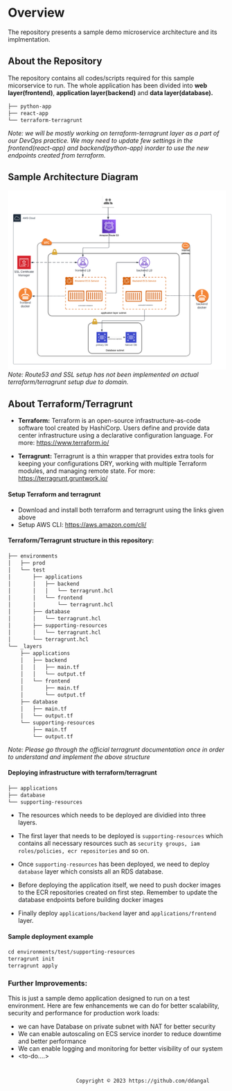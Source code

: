 # Overview

 The repository presents a sample demo microservice architecture and its implmentation. 

## About the Repository
 The repository contains all codes/scripts required for this sample micorservice to run. The whole application has been divided into **web layer(frontend)**, **application layer(backend)** and **data layer(database).** 
```
├── python-app
├── react-app
└── terraform-terragrunt
```
*Note: we will be mostly working on terraform-terragrunt layer as a part of our DevOps practice. We may need to update few settings in the frontend(react-app) and backend(python-app) inorder to use the new endpoints created from terraform.*

## Sample Architecture Diagram
![alt text](https://github.com/ddangal/technofex-demo/blob/master/Sample%20Microservice%20Architecture.png?raw=true)
*Note: Route53 and SSL setup has not been implemented on actual terraform/terragrunt setup due to domain.*

## About Terraform/Terragrunt
* **Terraform:** Terraform is an open-source infrastructure-as-code software tool created by HashiCorp. Users define and provide data center infrastructure using a declarative configuration language. For more: https://www.terraform.io/

* **Terragrunt:** Terragrunt is a thin wrapper that provides extra tools for keeping your configurations DRY, working with multiple Terraform modules, and managing remote state. For more:  https://terragrunt.gruntwork.io/
#### Setup Terraform and terragrunt
* Download and install both terraform and terragrunt using the links given above
* Setup AWS CLI: https://aws.amazon.com/cli/

#### Terraform/Terragrunt structure in this repository: 
```
├── environments
│   ├── prod
│   └── test
│       ├── applications
│       │   ├── backend
│       │   │   └── terragrunt.hcl
│       │   └── frontend
│       │       └── terragrunt.hcl
│       ├── database
│       │   └── terragrunt.hcl
│       ├── supporting-resources
│       │   └── terragrunt.hcl
│       └── terragrunt.hcl
└── _layers
    ├── applications
    │   ├── backend
    │   │   ├── main.tf
    │   │   └── output.tf
    │   └── frontend
    │       ├── main.tf
    │       └── output.tf
    ├── database
    │   ├── main.tf
    │   └── output.tf
    └── supporting-resources
        ├── main.tf
        └── output.tf

```
*Note: Please go through the official terragrunt documentation once in order to understand and implement the above structure*

#### Deploying infrastructure with terraform/terragrunt
```
├── applications
├── database
└── supporting-resources
```
* The resources which needs to be deployed are dividied into three layers.

* The first layer that needs to be deployed is `supporting-resources` which contains all necessary resources such as `security groups, iam roles/policies, ecr repositories` and so on. 

* Once `supporting-resources` has been deployed, we need to deploy `database` layer which consists all an RDS database. 

* Before deploying the application itself, we need to push docker images to the ECR repositories created on first step. Remember to update the database endpoints before building docker images

* Finally deploy `applications/backend` layer and `applications/frontend` layer. 

#### Sample deployment example 
```
cd environments/test/supporting-resources
terragrunt init
terragrunt apply
```

### Further Improvements:
This is just a sample demo application designed to run on a test environment. Here are few enhancements we can do for better scalability, security and performance for production work loads: 
* we can have Database on private subnet with NAT for better security
* We can enable autoscaling on ECS service inorder to reduce downtime and better performance
* We can enable logging and monitoring for better visibility of our system
* <to-do....>
# 
                          Copyright © 2023 https://github.com/ddangal

